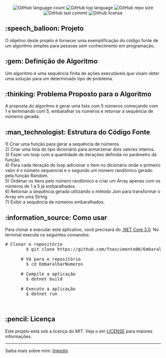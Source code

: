 <div id="readme" class="Box-body readme blob js-code-block-container">
  <article class="markdown-body entry-content p-3 p-md-6" itemprop="text">
    <p align="center">
      <img alt="GitHub language count" src="https://img.shields.io/github/languages/count/fnascimento00/EmbaralharNumeros">
      <img alt="GitHub top language" src="https://img.shields.io/github/languages/top/fnascimento00/EmbaralharNumeros">
      <img alt="GitHub repo size" src="https://img.shields.io/github/repo-size/fnascimento00/EmbaralharNumeros">
      <img alt="GitHub last commit" src="https://img.shields.io/github/last-commit/fnascimento00/EmbaralharNumeros">
      <img alt="Github license" src="https://img.shields.io/github/license/fnascimento00/EmbaralharNumeros">
    </p>
    <h2>:speech_balloon: Projeto</h2>
    <p>
        O objetivo deste projeto é fornecer uma exemplificação do código fonte de um algoritmo simples para pessoas sem conhecimento em programação.
    </p>
    <h2>:gem: Definição de Algoritmo</h2>
    <p>Um algoritmo é uma sequência finita de ações executáveis que visam obter uma solução para um determinado tipo de problema.</p>
    <h2>:thinking: Problema Proposto para o Algoritmo</h2>
    <p>A proposta do algoritmo é gerar uma lista com 5 números começando com 1 e terminando com 5, embaralhar os números e retornar a sequência de números gerada.</p>
    <h2>:man_technologist: Estrutura do Código Fonte</h2>
    <span class="pl-c"><span class="pl-c">1)</span> Criar uma função para gerar a sequência de números.</span><br/>
    <span class="pl-c"><span class="pl-c">2)</span> Criar uma lista do tipo dicionário para armarzenar dois valores inteiros.</span><br/>
    <span class="pl-c"><span class="pl-c">3)</span> Fazer um loop com a quantidade de iterações definida no parâmetro da função.</span><br/>
    <span class="pl-c"><span class="pl-c">4)</span> Para cada iteração do loop adicionar o item no dicionário onde o primeiro valor é o número sequencial e o segundo um número randômico gerado pela função Random.</span><br/>
    <span class="pl-c"><span class="pl-c">5)</span> Ordenar os itens pelo número randômico e criar um Array apenas com os números de 1 a 5 já embaralhados.</span><br/>
    <span class="pl-c"><span class="pl-c">6)</span> Retornar a sequência gerada utilizando o método Join para transformar o Array em uma String.</span><br/>
    <span class="pl-c"><span class="pl-c">7)</span> Exibir a sequência de números embaralhados.</span>
    <h2>:information_source:</a> Como usar </h2>
    <p>Para clonar e executar este aplicativo, você precisará do <a href="https://dotnet.microsoft.com/en-us/download/dotnet/3.0" rel="nofollow">.NET Core 3.0</a>. No terminal execute os seguintes comandos:</p>
    <div class="highlight highlight-source-shell">
      <pre><span class="pl-c"><span class="pl-c">#</span> Clonar o repositório</span>
        $ git clone https://github.com/fnascimento00/EmbaralharNumeros <br/>
      <span class="pl-c"><span class="pl-c">#</span> Vá para o repositório</span>
        $ <span class="pl-c1">cd</span> EmbaralharNumeros <br/>
      <span class="pl-c"><span class="pl-c">#</span> Compile a aplicação</span>
        $ dotnet build <br/>
      <span class="pl-c"><span class="pl-c">#</span> Execute a aplicação</span>
        $ dotnet run <br/>
    </div>
    <h2>:pencil: Licença</h2>
    <p>Este projeto está sob a licença do MIT. Veja o em <a href="https://github.com/fnascimento00/EmbaralharNumeros/blob/master/LICENSE.txt" rel="nofollow">LICENSE</a> para maiores informações.</p>
    <hr>
    <p>Saiba mais sobre mim: <a href="https://www.linkedin.com/in/flávio-nascimento-8089a232/" rel="nofollow">linkedin</a></p>
  </article>
</div>
